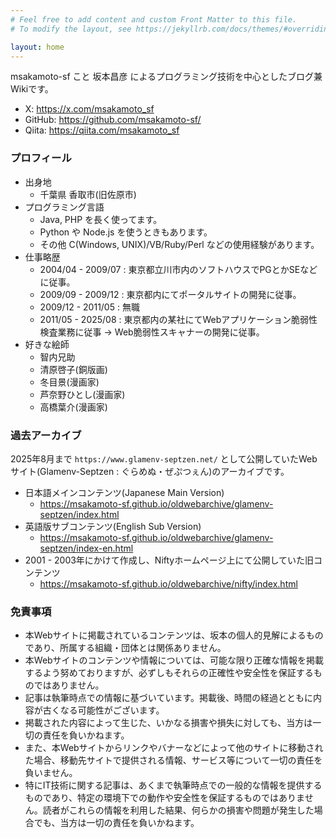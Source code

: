 ```yaml
---
# Feel free to add content and custom Front Matter to this file.
# To modify the layout, see https://jekyllrb.com/docs/themes/#overriding-theme-defaults

layout: home
---
```

msakamoto-sf こと 坂本昌彦 によるプログラミング技術を中心としたブログ兼Wikiです。

- X: https://x.com/msakamoto_sf
- GitHub: https://github.com/msakamoto-sf/
- Qiita: https://qiita.com/msakamoto_sf

### プロフィール

- 出身地
  - 千葉県 香取市(旧佐原市)
- プログラミング言語
  - Java, PHP を長く使ってます。
  - Python や Node.js を使うときもあります。
  - その他 C(Windows, UNIX)/VB/Ruby/Perl などの使用経験があります。
- 仕事略歴
  - 2004/04 - 2009/07 : 東京都立川市内のソフトハウスでPGとかSEなどに従事。
  - 2009/09 - 2009/12 : 東京都内にてポータルサイトの開発に従事。
  - 2009/12 - 2011/05 : 無職
  - 2011/05 - 2025/08 : 東京都内の某社にてWebアプリケーション脆弱性検査業務に従事 → Web脆弱性スキャナーの開発に従事。
- 好きな絵師
  - 智内兄助
  - 清原啓子(銅版画)
  - 冬目景(漫画家)
  - 芦奈野ひとし(漫画家)
  - 高橋葉介(漫画家)

### 過去アーカイブ

2025年8月まで `https://www.glamenv-septzen.net/` として公開していたWebサイト(Glamenv-Septzen : ぐらめぬ・ぜぷつぇん)のアーカイブです。

- 日本語メインコンテンツ(Japanese Main Version)
  - https://msakamoto-sf.github.io/oldwebarchive/glamenv-septzen/index.html
- 英語版サブコンテンツ(English Sub Version)
  - https://msakamoto-sf.github.io/oldwebarchive/glamenv-septzen/index-en.html
- 2001 - 2003年にかけて作成し、Niftyホームページ上にて公開していた旧コンテンツ
  - https://msakamoto-sf.github.io/oldwebarchive/nifty/index.html

### 免責事項

- 本Webサイトに掲載されているコンテンツは、坂本の個人的見解によるものであり、所属する組織・団体とは関係ありません。
- 本Webサイトのコンテンツや情報については、可能な限り正確な情報を掲載するよう努めておりますが、必ずしもそれらの正確性や安全性を保証するものではありません。
- 記事は執筆時点での情報に基づいています。掲載後、時間の経過とともに内容が古くなる可能性がございます。
- 掲載された内容によって生じた、いかなる損害や損失に対しても、当方は一切の責任を負いかねます。
- また、本Webサイトからリンクやバナーなどによって他のサイトに移動された場合、移動先サイトで提供される情報、サービス等について一切の責任を負いません。
- 特にIT技術に関する記事は、あくまで執筆時点での一般的な情報を提供するものであり、特定の環境下での動作や安全性を保証するものではありません。読者がこれらの情報を利用した結果、何らかの損害や問題が発生した場合でも、当方は一切の責任を負いかねます。

